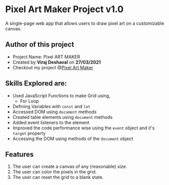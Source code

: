 # Pixel Art Maker Project v1.0

A single-page web app that allows users to draw pixel art on a customizable canvas.

## Author of this project

* Project Name: Pixel ART MAKER
* Created by **Viraj Deshaval** on **27/03/2021**
* Checkout my project @[Pixel Art Maker](https://virajdeshaval.github.io/pixel-art-maker/)

## Skills Explored are:

* Used JavaScript Functions to make Grid using,
   - For Loop
* Defining Variables with `const` and `let`
* Accessed DOM using `document` methods
* Created table elements using `document` methods
* Added event listeners to the element
* Improved the code performance wise using the `event` object and it's `target` property
* Accessing the DOM using methods of the `document` object

## Features

1. The user can create a canvas of any (reasonable) size.
2. The user can color the pixels in the grid.
3. The user can reset the grid to a blank state.
